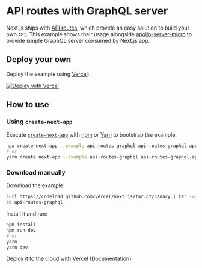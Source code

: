 # API routes with GraphQL server

Next.js ships with [API routes](https://github.com/vercel/next.js#api-routes), which provide an easy solution to build your own `API`. This example shows their usage alongside [apollo-server-micro](https://github.com/apollographql/apollo-server/tree/master/packages/apollo-server-micro) to provide simple GraphQL server consumed by Next.js app.

## Deploy your own

Deploy the example using [Vercel](https://vercel.com):

[![Deploy with Vercel](https://vercel.com/button)](https://vercel.com/import/project?template=https://github.com/vercel/next.js/tree/canary/examples/api-routes-graphql)

## How to use

### Using `create-next-app`

Execute [`create-next-app`](https://github.com/vercel/next.js/tree/canary/packages/create-next-app) with [npm](https://docs.npmjs.com/cli/init) or [Yarn](https://yarnpkg.com/lang/en/docs/cli/create/) to bootstrap the example:

```bash
npx create-next-app --example api-routes-graphql api-routes-graphql-app
# or
yarn create next-app --example api-routes-graphql api-routes-graphql-app
```

### Download manually

Download the example:

```bash
curl https://codeload.github.com/vercel/next.js/tar.gz/canary | tar -xz --strip=2 next.js-canary/examples/api-routes-graphql
cd api-routes-graphql
```

Install it and run:

```bash
npm install
npm run dev
# or
yarn
yarn dev
```

Deploy it to the cloud with [Vercel](https://vercel.com/import?filter=next.js&utm_source=github&utm_medium=readme&utm_campaign=next-example) ([Documentation](https://nextjs.org/docs/deployment)).
